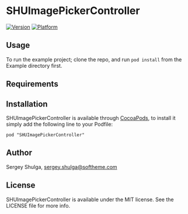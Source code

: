 # SHUImagePickerController

[![Version](http://cocoapod-badges.herokuapp.com/v/SHUImagePickerController/badge.png)](http://cocoadocs.org/docsets/SHUImagePickerController)
[![Platform](http://cocoapod-badges.herokuapp.com/p/SHUImagePickerController/badge.png)](http://cocoadocs.org/docsets/SHUImagePickerController)

## Usage

To run the example project; clone the repo, and run `pod install` from the Example directory first.

## Requirements

## Installation

SHUImagePickerController is available through [CocoaPods](http://cocoapods.org), to install
it simply add the following line to your Podfile:

    pod "SHUImagePickerController"

## Author

Sergey Shulga, sergey.shulga@softheme.com

## License

SHUImagePickerController is available under the MIT license. See the LICENSE file for more info.

